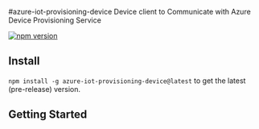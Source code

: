 #azure-iot-provisioning-device
Device client to Communicate with Azure Device Provisioning Service

[![npm version](https://badge.fury.io/js/azure-iot-provisioning-device.svg)](https://badge.fury.io/js/azure-iot-provisioning-device)

## Install

`npm install -g azure-iot-provisioning-device@latest` to get the latest (pre-release) version.

## Getting Started



